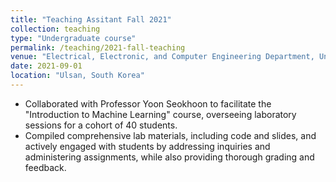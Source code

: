```yaml
---
title: "Teaching Assitant Fall 2021"
collection: teaching
type: "Undergraduate course"
permalink: /teaching/2021-fall-teaching
venue: "Electrical, Electronic, and Computer Engineering Department, University of Ulsan, South Korea"
date: 2021-09-01
location: "Ulsan, South Korea"
---
```


* Collaborated with Professor Yoon Seokhoon to facilitate the "Introduction to Machine Learning" course, overseeing laboratory sessions for a cohort of 40 students.
* Compiled comprehensive lab materials, including code and slides, and actively engaged with students by addressing inquiries and administering assignments, while also providing thorough grading and feedback.
